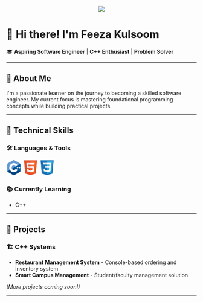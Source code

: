 <p align="center">
  <img src="https://i.pinimg.com/originals/d4/81/f3/d481f3c72e283309071f79e01b05c06d.gif" width="400">
</p>

# 👋 Hi there! I'm Feeza Kulsoom

🎓 **Aspiring Software Engineer** | **C++ Enthusiast** | **Problem Solver**

---

## 🚀 About Me

I'm a passionate learner on the journey to becoming a skilled software engineer. My current focus is mastering foundational programming concepts while building practical projects.

---

## 🔧 Technical Skills

### 🛠️ Languages & Tools
<p align="left">
  <img src="https://raw.githubusercontent.com/devicons/devicon/master/icons/cplusplus/cplusplus-original.svg" alt="C++" width="40" height="40" title="C++"/>
  <img src="https://raw.githubusercontent.com/devicons/devicon/master/icons/html5/html5-original.svg" alt="HTML5" width="40" height="40" title="HTML5"/>
  <img src="https://raw.githubusercontent.com/devicons/devicon/master/icons/css3/css3-original.svg" alt="CSS3" width="40" height="40" title="CSS3"/>
  
</p>

### 📚 Currently Learning
- C++ 


---

## 💼 Projects

### 🏗️ C++ Systems
- **Restaurant Management System** - Console-based ordering and inventory system
- **Smart Campus Management** - Student/faculty management solution

*(More projects coming soon!)*

---


